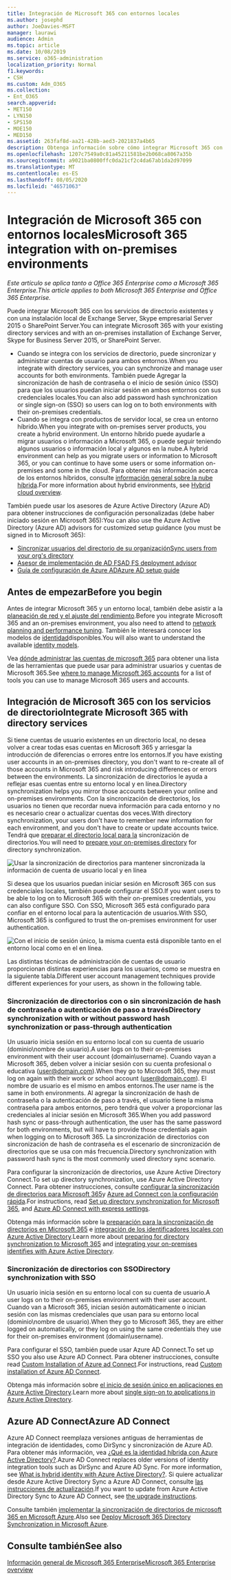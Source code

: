 ```yaml
---
title: Integración de Microsoft 365 con entornos locales
ms.author: josephd
author: JoeDavies-MSFT
manager: laurawi
audience: Admin
ms.topic: article
ms.date: 10/08/2019
ms.service: o365-administration
localization_priority: Normal
f1.keywords:
- CSH
ms.custom: Adm_O365
ms.collection:
- Ent_O365
search.appverid:
- MET150
- LYN150
- SPS150
- MOE150
- MED150
ms.assetid: 263faf8d-aa21-428b-aed3-2021837a4b65
description: Obtenga información sobre cómo integrar Microsoft 365 con los servicios de directorio existentes.
ms.openlocfilehash: 1207c7549a0c81a45211581be2b068ca8067a35b
ms.sourcegitcommit: a9021ba0800ffc0da21cf2c4da67ab1da2d97099
ms.translationtype: MT
ms.contentlocale: es-ES
ms.lasthandoff: 08/05/2020
ms.locfileid: "46571063"
---
```

# <a name="microsoft-365-integration-with-on-premises-environments"></a><span data-ttu-id="1e52a-103">Integración de Microsoft 365 con entornos locales</span><span class="sxs-lookup"><span data-stu-id="1e52a-103">Microsoft 365 integration with on-premises environments</span></span>

<span data-ttu-id="1e52a-104">*Este artículo se aplica tanto a Office 365 Enterprise como a Microsoft 365 Enterprise.*</span><span class="sxs-lookup"><span data-stu-id="1e52a-104">*This article applies to both Microsoft 365 Enterprise and Office 365 Enterprise.*</span></span>

<span data-ttu-id="1e52a-105">Puede integrar Microsoft 365 con los servicios de directorio existentes y con una instalación local de Exchange Server, Skype empresarial Server 2015 o SharePoint Server.</span><span class="sxs-lookup"><span data-stu-id="1e52a-105">You can integrate Microsoft 365 with your existing directory services and with an on-premises installation of Exchange Server, Skype for Business Server 2015, or SharePoint Server.</span></span>
  
 - <span data-ttu-id="1e52a-106">Cuando se integra con los servicios de directorio, puede sincronizar y administrar cuentas de usuario para ambos entornos.</span><span class="sxs-lookup"><span data-stu-id="1e52a-106">When you integrate with directory services, you can synchronize and manage user accounts for both environments.</span></span> <span data-ttu-id="1e52a-107">También puede Agregar la sincronización de hash de contraseña o el inicio de sesión único (SSO) para que los usuarios puedan iniciar sesión en ambos entornos con sus credenciales locales.</span><span class="sxs-lookup"><span data-stu-id="1e52a-107">You can also add password hash synchronization or single sign-on (SSO) so users can log on to both environments with their on-premises credentials.</span></span>
 - <span data-ttu-id="1e52a-108">Cuando se integra con productos de servidor local, se crea un entorno híbrido.</span><span class="sxs-lookup"><span data-stu-id="1e52a-108">When you integrate with on-premises server products, you create a hybrid environment.</span></span> <span data-ttu-id="1e52a-109">Un entorno híbrido puede ayudarle a migrar usuarios o información a Microsoft 365, o puede seguir teniendo algunos usuarios o información local y algunos en la nube.</span><span class="sxs-lookup"><span data-stu-id="1e52a-109">A hybrid environment can help as you migrate users or information to Microsoft 365, or you can continue to have some users or some information on-premises and some in the cloud.</span></span> <span data-ttu-id="1e52a-110">Para obtener más información acerca de los entornos híbridos, consulte [información general sobre la nube híbrida](https://docs.microsoft.com/Office365/Enterprise/hybrid-cloud-overview).</span><span class="sxs-lookup"><span data-stu-id="1e52a-110">For more information about hybrid environments, see [Hybrid cloud overview](https://docs.microsoft.com/Office365/Enterprise/hybrid-cloud-overview).</span></span>

<span data-ttu-id="1e52a-111">También puede usar los asesores de Azure Active Directory (Azure AD) para obtener instrucciones de configuración personalizadas (debe haber iniciado sesión en Microsoft 365):</span><span class="sxs-lookup"><span data-stu-id="1e52a-111">You can also use the Azure Active Directory (Azure AD) advisors for customized setup guidance (you must be signed in to Microsoft 365):</span></span>

- [<span data-ttu-id="1e52a-112">Sincronizar usuarios del directorio de su organización</span><span class="sxs-lookup"><span data-stu-id="1e52a-112">Sync users from your org's directory</span></span>](https://aka.ms/aadconnectpwsync)
- [<span data-ttu-id="1e52a-113">Asesor de implementación de AD FS</span><span class="sxs-lookup"><span data-stu-id="1e52a-113">AD FS deployment advisor</span></span>](https://aka.ms/adfsguidance)
- [<span data-ttu-id="1e52a-114">Guía de configuración de Azure AD</span><span class="sxs-lookup"><span data-stu-id="1e52a-114">Azure AD setup guide</span></span>](https://aka.ms/aadpguidance)
   
## <a name="before-you-begin"></a><span data-ttu-id="1e52a-115">Antes de empezar</span><span class="sxs-lookup"><span data-stu-id="1e52a-115">Before you begin</span></span>

<span data-ttu-id="1e52a-116">Antes de integrar Microsoft 365 y un entorno local, también debe asistir a la [planeación de red y el ajuste del rendimiento](network-planning-and-performance.md).</span><span class="sxs-lookup"><span data-stu-id="1e52a-116">Before you integrate Microsoft 365 and an on-premises environment, you also need to attend to [network planning and performance tuning](network-planning-and-performance.md).</span></span> <span data-ttu-id="1e52a-117">También le interesará conocer los modelos de [identidad](about-office-365-identity.md)disponibles.</span><span class="sxs-lookup"><span data-stu-id="1e52a-117">You will also want to understand the available [identity models](about-office-365-identity.md).</span></span> 

<span data-ttu-id="1e52a-118">Vea [dónde administrar las cuentas de microsoft 365](manage-office-365-accounts.md) para obtener una lista de las herramientas que puede usar para administrar usuarios y cuentas de Microsoft 365.</span><span class="sxs-lookup"><span data-stu-id="1e52a-118">See [where to manage Microsoft 365 accounts](manage-office-365-accounts.md) for a list of tools you can use to manage Microsoft 365 users and accounts.</span></span> 
  
## <a name="integrate-microsoft-365-with-directory-services"></a><span data-ttu-id="1e52a-119">Integración de Microsoft 365 con los servicios de directorio</span><span class="sxs-lookup"><span data-stu-id="1e52a-119">Integrate Microsoft 365 with directory services</span></span>
<span data-ttu-id="1e52a-120">Si tiene cuentas de usuario existentes en un directorio local, no desea volver a crear todas esas cuentas en Microsoft 365 y arriesgar la introducción de diferencias o errores entre los entornos.</span><span class="sxs-lookup"><span data-stu-id="1e52a-120">If you have existing user accounts in an on-premises directory, you don't want to re-create all of those accounts in Microsoft 365 and risk introducing differences or errors between the environments.</span></span> <span data-ttu-id="1e52a-121">La sincronización de directorios le ayuda a reflejar esas cuentas entre su entorno local y en línea.</span><span class="sxs-lookup"><span data-stu-id="1e52a-121">Directory synchronization helps you mirror those accounts between your online and on-premises environments.</span></span> <span data-ttu-id="1e52a-122">Con la sincronización de directorios, los usuarios no tienen que recordar nueva información para cada entorno y no es necesario crear o actualizar cuentas dos veces.</span><span class="sxs-lookup"><span data-stu-id="1e52a-122">With directory synchronization, your users don't have to remember new information for each environment, and you don't have to create or update accounts twice.</span></span> <span data-ttu-id="1e52a-123">Tendrá que [preparar el directorio local para la](prepare-for-directory-synchronization.md) sincronización de directorios.</span><span class="sxs-lookup"><span data-stu-id="1e52a-123">You will need to [prepare your on-premises directory](prepare-for-directory-synchronization.md) for directory synchronization.</span></span>
  
![Usar la sincronización de directorios para mantener sincronizada la información de cuenta de usuario local y en línea](media/a64af0d0-9be6-46b1-8727-277e683abf5e.png)
  
<span data-ttu-id="1e52a-125">Si desea que los usuarios puedan iniciar sesión en Microsoft 365 con sus credenciales locales, también puede configurar el SSO.</span><span class="sxs-lookup"><span data-stu-id="1e52a-125">If you want users to be able to log on to Microsoft 365 with their on-premises credentials, you can also configure SSO.</span></span> <span data-ttu-id="1e52a-126">Con SSO, Microsoft 365 está configurado para confiar en el entorno local para la autenticación de usuarios.</span><span class="sxs-lookup"><span data-stu-id="1e52a-126">With SSO, Microsoft 365 is configured to trust the on-premises environment for user authentication.</span></span>
  
![Con el inicio de sesión único, la misma cuenta está disponible tanto en el entorno local como en el en línea.](media/d76235f2-8a53-405e-b8ef-dfa4cfc208b8.png)
  
<span data-ttu-id="1e52a-128">Las distintas técnicas de administración de cuentas de usuario proporcionan distintas experiencias para los usuarios, como se muestra en la siguiente tabla.</span><span class="sxs-lookup"><span data-stu-id="1e52a-128">Different user account management techniques provide different experiences for your users, as shown in the following table.</span></span>
 
### <a name="directory-synchronization-with-or-without-password-hash-synchronization-or-pass-through-authentication"></a><span data-ttu-id="1e52a-129">Sincronización de directorios con o sin sincronización de hash de contraseña o autenticación de paso a través</span><span class="sxs-lookup"><span data-stu-id="1e52a-129">Directory synchronization with or without password hash synchronization or pass-through authentication</span></span>

<span data-ttu-id="1e52a-130">Un usuario inicia sesión en su entorno local con su cuenta de usuario (dominio\nombre de usuario).</span><span class="sxs-lookup"><span data-stu-id="1e52a-130">A user logs on to their on-premises environment with their user account (domain\username).</span></span> <span data-ttu-id="1e52a-131">Cuando vayan a Microsoft 365, deben volver a iniciar sesión con su cuenta profesional o educativa (user@domain.com).</span><span class="sxs-lookup"><span data-stu-id="1e52a-131">When they go to Microsoft 365, they must log on again with their work or school account (user@domain.com).</span></span> <span data-ttu-id="1e52a-132">El nombre de usuario es el mismo en ambos entornos.</span><span class="sxs-lookup"><span data-stu-id="1e52a-132">The user name is the same in both environments.</span></span> <span data-ttu-id="1e52a-133">Al agregar la sincronización de hash de contraseña o la autenticación de paso a través, el usuario tiene la misma contraseña para ambos entornos, pero tendrá que volver a proporcionar las credenciales al iniciar sesión en Microsoft 365.</span><span class="sxs-lookup"><span data-stu-id="1e52a-133">When you add password hash sync or pass-through authentication, the user has the same password for both environments, but will have to provide those credentials again when logging on to Microsoft 365.</span></span> <span data-ttu-id="1e52a-134">La sincronización de directorios con sincronización de hash de contraseña es el escenario de sincronización de directorios que se usa con más frecuencia.</span><span class="sxs-lookup"><span data-stu-id="1e52a-134">Directory synchronization with password hash sync is the most commonly used directory sync scenario.</span></span>

<span data-ttu-id="1e52a-135">Para configurar la sincronización de directorios, use Azure Active Directory Connect.</span><span class="sxs-lookup"><span data-stu-id="1e52a-135">To set up directory synchronization, use Azure Active Directory Connect.</span></span> <span data-ttu-id="1e52a-136">Para obtener instrucciones, consulte [configurar la sincronización de directorios para Microsoft 365](set-up-directory-synchronization.md)y [Azure ad Connect con la configuración rápida](https://go.microsoft.com/fwlink/p/?LinkId=698537).</span><span class="sxs-lookup"><span data-stu-id="1e52a-136">For instructions, read [Set up directory synchronization for Microsoft 365](set-up-directory-synchronization.md), and [Azure AD Connect with express settings](https://go.microsoft.com/fwlink/p/?LinkId=698537).</span></span>

<span data-ttu-id="1e52a-137">Obtenga más información sobre la [preparación para la sincronización de directorios en Microsoft 365](prepare-for-directory-synchronization.md) e [integración de los identificadores locales con Azure Active Directory](https://go.microsoft.com/fwlink/?LinkId=518101).</span><span class="sxs-lookup"><span data-stu-id="1e52a-137">Learn more about [preparing for directory synchronization to Microsoft 365](prepare-for-directory-synchronization.md) and [integrating your on-premises identifies with Azure Active Directory](https://go.microsoft.com/fwlink/?LinkId=518101).</span></span>

### <a name="directory-synchronization-with-sso"></a><span data-ttu-id="1e52a-138">Sincronización de directorios con SSO</span><span class="sxs-lookup"><span data-stu-id="1e52a-138">Directory synchronization with SSO</span></span>

<span data-ttu-id="1e52a-139">Un usuario inicia sesión en su entorno local con su cuenta de usuario.</span><span class="sxs-lookup"><span data-stu-id="1e52a-139">A user logs on to their on-premises environment with their user account.</span></span> <span data-ttu-id="1e52a-140">Cuando van a Microsoft 365, inician sesión automáticamente o inician sesión con las mismas credenciales que usan para su entorno local (dominio\nombre de usuario).</span><span class="sxs-lookup"><span data-stu-id="1e52a-140">When they go to Microsoft 365, they are either logged on automatically, or they log on using the same credentials they use for their on-premises environment (domain\username).</span></span>

<span data-ttu-id="1e52a-141">Para configurar el SSO, también puede usar Azure AD Connect.</span><span class="sxs-lookup"><span data-stu-id="1e52a-141">To set up SSO you also use Azure AD Connect.</span></span> <span data-ttu-id="1e52a-142">Para obtener instrucciones, consulte read [Custom Installation of Azure ad Connect](https://go.microsoft.com/fwlink/p/?LinkID=698430).</span><span class="sxs-lookup"><span data-stu-id="1e52a-142">For instructions, read [Custom installation of Azure AD Connect](https://go.microsoft.com/fwlink/p/?LinkID=698430).</span></span>

<span data-ttu-id="1e52a-143">Obtenga más información sobre [el inicio de sesión único en aplicaciones en Azure Active Directory](https://go.microsoft.com/fwlink/p/?LinkId=698604).</span><span class="sxs-lookup"><span data-stu-id="1e52a-143">Learn more about [single sign-on to applications in Azure Active Directory](https://go.microsoft.com/fwlink/p/?LinkId=698604).</span></span>

## <a name="azure-ad-connect"></a><span data-ttu-id="1e52a-144">Azure AD Connect</span><span class="sxs-lookup"><span data-stu-id="1e52a-144">Azure AD Connect</span></span>

<span data-ttu-id="1e52a-145">Azure AD Connect reemplaza versiones antiguas de herramientas de integración de identidades, como DirSync y sincronización de Azure AD. Para obtener más información, vea [¿Qué es la identidad híbrida con Azure Active Directory?](https://go.microsoft.com/fwlink/p/?LinkId=527969).</span><span class="sxs-lookup"><span data-stu-id="1e52a-145">Azure AD Connect replaces older versions of identity integration tools such as DirSync and Azure AD Sync. For more information, see [What is hybrid identity with Azure Active Directory?](https://go.microsoft.com/fwlink/p/?LinkId=527969).</span></span> <span data-ttu-id="1e52a-146">Si quiere actualizar desde Azure Active Directory Sync a Azure AD Connect, consulte [las instrucciones de actualización](https://go.microsoft.com/fwlink/p/?LinkId=733240).</span><span class="sxs-lookup"><span data-stu-id="1e52a-146">If you want to update from Azure Active Directory Sync to Azure AD Connect, see [the upgrade instructions](https://go.microsoft.com/fwlink/p/?LinkId=733240).</span></span> 

<span data-ttu-id="1e52a-147">Consulte también [implementar la sincronización de directorios de microsoft 365 en Microsoft Azure](https://go.microsoft.com/fwlink/?LinkId=517887).</span><span class="sxs-lookup"><span data-stu-id="1e52a-147">Also see [Deploy Microsoft 365 Directory Synchronization in Microsoft Azure](https://go.microsoft.com/fwlink/?LinkId=517887).</span></span>

## <a name="see-also"></a><span data-ttu-id="1e52a-148">Consulte también</span><span class="sxs-lookup"><span data-stu-id="1e52a-148">See also</span></span>

[<span data-ttu-id="1e52a-149">Información general de Microsoft 365 Enterprise</span><span class="sxs-lookup"><span data-stu-id="1e52a-149">Microsoft 365 Enterprise overview</span></span>](https://docs.microsoft.com/microsoft-365/enterprise/microsoft-365-overview)
